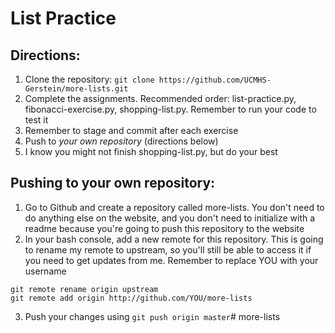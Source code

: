 # List Practice

## Directions:

1. Clone the repository: `git clone https://github.com/UCMHS-Gerstein/more-lists.git`
2. Complete the assignments. Recommended order: list-practice.py, fibonacci-exercise.py, shopping-list.py. Remember to run your code to test it
3. Remember to stage and commit after each exercise
4. Push to *your own repository* (directions below)
5. I know you might not finish shopping-list.py, but do your best

## Pushing to your own repository:

1. Go to Github and create a repository called more-lists. You don't need to do anything else on the website, and you don't need to initialize with a readme because you're going to push this repository to the website
2. In your bash console, add a new remote for this repository. This is going to rename my remote to upstream, so you'll still be able to access it if you need to get updates from me. Remember to replace YOU with your username

```shell
git remote rename origin upstream
git remote add origin http://github.com/YOU/more-lists
```

3. Push your changes using `git push origin master`# more-lists
